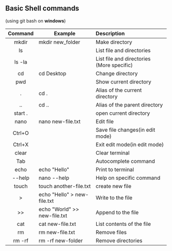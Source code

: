 ## Basic Shell commands

(using git bash on **windows**)

| Command  | Example                      | Description                               |
| :------: | ---------------------------- | :---------------------------------------- |
|  mkdir   | mkdir new_folder             | Make directory                            |
|    ls    |                              | List file and directories                 |
|  ls -la  |                              | List file and directories (More specific) |
|    cd    | cd Desktop                   | Change directory                          |
|   pwd    |                              | Show current directory                    |
|    .     | cd .                         | Alias of the current directory            |
|    ..    | cd ..                        | Alias of the parent directory             |
| start .  |                              | open current directory                    |
|   nano   | nano new-file.txt            | Edit file                                 |
|  Ctrl+O  |                              | Save file changes(in edit mode)           |
|  Ctrl+X  |                              | Exit edit mode(in edit mode)              |
|  clear   |                              | Clear terminal                            |
|   Tab    |                              | Autocomplete command                      |
|   echo   | echo "Hello"                 | Print to terminal                         |
|  --help  | nano --help                  | Help on specific command                  |
|  touch   | touch another-file.txt       | create new file                           |
|    >     | echo "Hello" > new-file.txt  | Write to the file                         |
|    >>    | echo "World" >> new-file.txt | Append to the file                        |
|   cat    | cat new-file.txt             | List contents of the file                 |
|    rm    | rm new-file.txt              | Remove files                              |
|  rm -rf  | rm -rf new-folder            | Remove directories                        |

